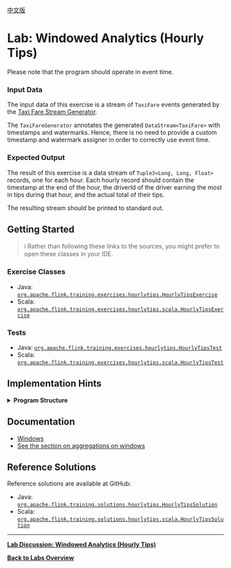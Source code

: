 <!--
Licensed to the Apache Software Foundation (ASF) under one
or more contributor license agreements.  See the NOTICE file
distributed with this work for additional information
regarding copyright ownership.  The ASF licenses this file
to you under the Apache License, Version 2.0 (the
"License"); you may not use this file except in compliance
with the License.  You may obtain a copy of the License at

  http://www.apache.org/licenses/LICENSE-2.0

Unless required by applicable law or agreed to in writing,
software distributed under the License is distributed on an
"AS IS" BASIS, WITHOUT WARRANTIES OR CONDITIONS OF ANY
KIND, either express or implied.  See the License for the
specific language governing permissions and limitations
under the License.
-->

[中文版](./README_zh.md)

# Lab: Windowed Analytics (Hourly Tips)


Please note that the program should operate in event time.

### Input Data

The input data of this exercise is a stream of `TaxiFare` events generated by the [Taxi Fare Stream Generator](../README.md#using-the-taxi-data-streams).

The `TaxiFareGenerator` annotates the generated `DataStream<TaxiFare>` with timestamps and watermarks. Hence, there is no need to provide a custom timestamp and watermark assigner in order to correctly use event time.

### Expected Output

The result of this exercise is a data stream of `Tuple3<Long, Long, Float>` records, one for each hour. Each hourly record should contain the timestamp at the end of the hour, the driverId of the driver earning the most in tips during that hour, and the actual total of their tips.

The resulting stream should be printed to standard out.

## Getting Started

> :information_source: Rather than following these links to the sources, you might prefer to open these classes in your IDE.

### Exercise Classes

- Java:  [`org.apache.flink.training.exercises.hourlytips.HourlyTipsExercise`](src/main/java/org/apache/flink/training/exercises/hourlytips/HourlyTipsExercise.java)
- Scala: [`org.apache.flink.training.exercises.hourlytips.scala.HourlyTipsExercise`](src/main/scala/org/apache/flink/training/exercises/hourlytips/scala/HourlyTipsExercise.scala)

### Tests

- Java:  [`org.apache.flink.training.exercises.hourlytips.HourlyTipsTest`](src/test/java/org/apache/flink/training/exercises/hourlytips/HourlyTipsTest.java)
- Scala: [`org.apache.flink.training.exercises.hourlytips.scala.HourlyTipsTest`](src/test/scala/org/apache/flink/training/exercises/hourlytips/scala/HourlyTipsTest.scala)

## Implementation Hints

<details>
<summary><strong>Program Structure</strong></summary>

Note that it is possible to cascade one set of time windows after another, so long as the timeframes are compatible (the second set of windows needs to have a duration that is a multiple of the first set). So you can have a initial set of hour-long windows that is keyed by the `driverId` and use this to create a stream of `(endOfHourTimestamp, driverId, totalTips)`, and then follow this with another hour-long window (this window is not keyed) that finds the record from the first window with the maximum `totalTips`.
</details>

## Documentation

- [Windows](https://nightlies.apache.org/flink/flink-docs-stable/docs/dev/datastream/operators/windows)
- [See the section on aggregations on windows](https://nightlies.apache.org/flink/flink-docs-stable/docs/dev/datastream/operators/overview/#datastream-transformations)

## Reference Solutions

Reference solutions are available at GitHub:

- Java:  [`org.apache.flink.training.solutions.hourlytips.HourlyTipsSolution`](src/solution/java/org/apache/flink/training/solutions/hourlytips/HourlyTipsSolution.java)
- Scala: [`org.apache.flink.training.solutions.hourlytips.scala.HourlyTipsSolution`](src/solution/scala/org/apache/flink/training/solutions/hourlytips/scala/HourlyTipsSolution.scala)

-----

[**Lab Discussion: Windowed Analytics (Hourly Tips)**](DISCUSSION.md)

[**Back to Labs Overview**](../README.md#lab-exercises)
